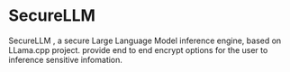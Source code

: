# SecureLLM
SecureLLM , a secure Large Language Model inference engine, based on LLama.cpp project. provide end to end encrypt options for the user to inference sensitive infomation.
